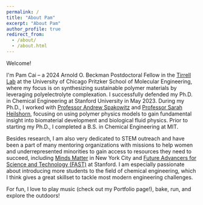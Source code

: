 ```yaml
---
permalink: /
title: "About Pam"
excerpt: "About Pam"
author_profile: true
redirect_from: 
  - /about/
  - /about.html
---
```


Welcome!

I'm Pam Cai – a 2024 Arnold O. Beckman Postdoctoral Fellow in the [Tirrell Lab](https://pme.uchicago.edu/group/tirrell-lab) at the University of Chicago Pritzker School of Molecular Engineering, where my focus is on synthesizing sustainable polymer materials by leveraging polyelectrolyte complexation. I successfully defended my Ph.D. in Chemical Engineering at Stanford University in May 2023. During my Ph.D., I worked with [Professor Andrew Spakowitz](https://web.stanford.edu/~ajspakow/) and [Professor Sarah Heilshorn](https://web.stanford.edu/group/heilshorn/), focusing on using polymer physics models to gain fundamental insight into biomaterial development and biological fluid physics. Prior to starting my Ph.D., I completed a B.S. in Chemical Engineering at MIT.  

Besides research, I am also very dedicated to STEM outreach and have been a part of many mentoring organizations with missions to help women and underrepresented minorities to gain access to resources they need to succeed, including [Minds Matter](mindsmatternyc.org) in New York City and [Future Advancers for Science and Technology (FAST)](fast.stanford.edu) at Stanford. I am especially passionate about introducing more students to the field of chemical engineering, which I think gives a great skillset to tackle most modern engineering challenges.

For fun, I love to play music (check out my Portfolio page!), bake, run, and explore the outdoors! 


